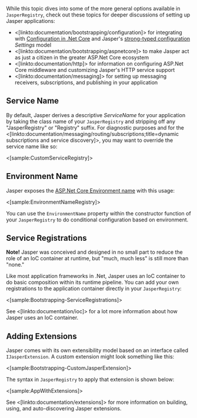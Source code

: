 <!--title:Configuring Jasper Applications-->

While this topic dives into some of the more general options available in `JasperRegistry`, check out these topics for deeper
discussions of setting up Jasper applications:

* <[linkto:documentation/bootstrapping/configuration]> for integrating with [Configuration in .Net Core](https://docs.microsoft.com/en-us/aspnet/core/fundamentals/configuration) and Jasper's [strong-typed configuration](https://jeremydmiller.com/2014/11/07/strong_typed_configuration/) *Settings* model
* <[linkto:documentation/bootstrapping/aspnetcore]> to make Jasper act as just a citizen in the greater ASP.Net Core ecosystem
* <[linkto:documentation/http]> for information on configuring ASP.Net Core middleware and customizing Jasper's HTTP service support
* <[linkto:documentation/messaging]> for setting up messaging receivers, subscriptions, and publishing in your application

## Service Name

By default, Jasper derives a descriptive _ServiceName_ for your application by taking the class name of your `JasperRegistry` and stripping off
any "JasperRegistry" or "Registry" suffix. For diagnostic purposes and for the <[linkto:documentation/messaging/routing/subscriptions;title=dynamic subscriptions and service discovery]>, you may want to override the service name like so:

<[sample:CustomServiceRegistry]>


## Environment Name

Jasper exposes the [ASP.Net Core Environment name](https://docs.microsoft.com/en-us/aspnet/core/fundamentals/environments) with this usage:

<[sample:EnvironmentNameRegistry]>

You can use the `EnvironmentName` property within the constructor function of your `JasperRegistry` to do conditional configuration based on environment.


## Service Registrations

<div class="alert alert-info"><b>Note!</b> Jasper was conceived and designed in no small part to reduce the role of an IoC container at runtime, but "much, much less" is still more than "none." </div>

Like most application frameworks in .Net, Jasper uses an IoC container to do basic composition within its runtime pipeline. You can add your own registrations to the application container directly in your `JasperRegistry`:

<[sample:Bootstrapping-ServiceRegistrations]>

See <[linkto:documentation/ioc]> for a lot more information about how Jasper uses an IoC container.

## Adding Extensions

Jasper comes with its own extensibility model based on an interface called `IJasperExtension`. A custom extension
might look something like this:

<[sample:Bootstrapping-CustomJasperExtension]>

The syntax in `JasperRegistry` to apply that extension is shown below:

<[sample:AppWithExtensions]>

See <[linkto:documentation/extensions]> for more information on building, using, and auto-discovering Jasper extensions.







